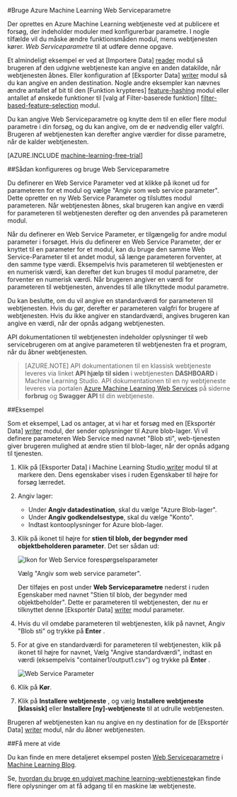<properties 
    pageTitle="Bruge Azure Machine Learning Web Serviceparametre | Microsoft Azure" 
    description="Sådan bruges Azure Machine Learning Web Serviceparametre til at ændre funktionsmåden for din model, når webtjenesten åbnes." 
    services="machine-learning" 
    documentationCenter="" 
    authors="raymondlaghaeian" 
    manager="jhubbard" 
    editor="cgronlun"/>

<tags 
    ms.service="machine-learning" 
    ms.workload="data-services" 
    ms.tgt_pltfrm="na" 
    ms.devlang="na" 
    ms.topic="article" 
    ms.date="10/10/2016" 
    ms.author="raymondl;garye"/>

#<a name="use-azure-machine-learning-web-service-parameters"></a>Bruge Azure Machine Learning Web Serviceparametre

Der oprettes en Azure Machine Learning webtjeneste ved at publicere et forsøg, der indeholder moduler med konfigurerbar parametre. I nogle tilfælde vil du måske ændre funktionsmåden modul, mens webtjenesten kører. *Web Serviceparametre* til at udføre denne opgave. 

Et almindeligt eksempel er ved at [Importere Data] [ reader] modul så brugeren af den udgivne webtjeneste kan angive en anden datakilde, når webtjenesten åbnes. Eller konfiguration af [Eksporter Data] [ writer] modul så du kan angive en anden destination. Nogle andre eksempler kan nævnes ændre antallet af bit til den [Funktion krypteres] [ feature-hashing] modul eller antallet af ønskede funktioner til [valg af Filter-baserede funktion] [ filter-based-feature-selection] modul. 

Du kan angive Web Serviceparametre og knytte dem til en eller flere modul parametre i din forsøg, og du kan angive, om de er nødvendig eller valgfri. Brugeren af webtjenesten kan derefter angive værdier for disse parametre, når de kalder webtjenesten. 

[AZURE.INCLUDE [machine-learning-free-trial](../../includes/machine-learning-free-trial.md)]


##<a name="how-to-set-and-use-web-service-parameters"></a>Sådan konfigureres og bruge Web Serviceparametre

Du definerer en Web Service Parameter ved at klikke på ikonet ud for parameteren for et modul og vælge "Angiv som web service parameter". Dette opretter en ny Web Service Parameter og tilsluttes modul parameteren. Når webtjenesten åbnes, skal brugeren kan angive en værdi for parameteren til webtjenesten derefter og den anvendes på parameteren modul.

Når du definerer en Web Service Parameter, er tilgængelig for andre modul parameter i forsøget. Hvis du definerer en Web Service Parameter, der er knyttet til en parameter for et modul, kan du bruge den samme Web Service-Parameter til et andet modul, så længe parameteren forventer, at den samme type værdi. Eksempelvis hvis parameteren til webtjenesten er en numerisk værdi, kan derefter det kun bruges til modul parametre, der forventer en numerisk værdi. Når brugeren angiver en værdi for parameteren til webtjenesten, anvendes til alle tilknyttede modul parametre.

Du kan beslutte, om du vil angive en standardværdi for parameteren til webtjenesten. Hvis du gør, derefter er parameteren valgfri for brugere af webtjenesten. Hvis du ikke angiver en standardværdi, angives brugeren kan angive en værdi, når der opnås adgang webtjenesten.

API dokumentationen til webtjenesten indeholder oplysninger til web servicebrugeren om at angive parameteren til webtjenesten fra et program, når du åbner webtjenesten.

>[AZURE.NOTE] API dokumentationen til en klassisk webtjeneste leveres via linket **API hjælp til siden** i webtjenesten **DASHBOARD** i Machine Learning Studio. API dokumentationen til en ny webtjeneste leveres via portalen [Azure Machine Learning Web Services](https://services.azureml.net/Quickstart) på siderne **forbrug** og **Swagger API** til din webtjeneste.


##<a name="example"></a>Eksempel

Som et eksempel, Lad os antager, at vi har et forsøg med en [Eksportér Data] [ writer] modul, der sender oplysninger til Azure blob-lager. Vi vil definere parameteren Web Service med navnet "Blob sti", web-tjenesten giver brugeren mulighed at ændre stien til blob-lager, når der opnås adgang til tjenesten.

1.  Klik på [Eksporter Data] i Machine Learning Studio[ writer] modul til at markere den. Dens egenskaber vises i ruden Egenskaber til højre for forsøg lærredet.

2.  Angiv lager:

    - Under **Angiv datadestination**, skal du vælge "Azure Blob-lager".
    - Under **Angiv godkendelsestype**, skal du vælge "Konto".
    - Indtast kontooplysninger for Azure blob-lager. 
    <p />

3.  Klik på ikonet til højre for **stien til blob, der begynder med objektbeholderen parameter**. Det ser sådan ud:

    ![Ikon for Web Service forespørgselsparameter][icon]

    Vælg "Angiv som web service parameter".

    Der tilføjes en post under **Web Serviceparametre** nederst i ruden Egenskaber med navnet "Stien til blob, der begynder med objektbeholder". Dette er parameteren til webtjenesten, der nu er tilknyttet denne [Eksportér Data] [ writer] modul parameter.

4.  Hvis du vil omdøbe parameteren til webtjenesten, klik på navnet, Angiv "Blob sti" og trykke på **Enter** . 
 
5.  For at give en standardværdi for parameteren til webtjenesten, klik på ikonet til højre for navnet, Vælg "Angive standardværdi", indtast en værdi (eksempelvis "container1/output1.csv") og trykke på **Enter** .

    ![Web Service Parameter][parameter]

6.  Klik på **Kør**. 

7.  Klik på **Installere webtjeneste** , og vælg **Installere webtjeneste [klassisk]** eller **Installere [ny]-webtjeneste** til at udrulle webtjenesten.

Brugeren af webtjenesten kan nu angive en ny destination for de [Eksportér Data] [ writer] modul, når du åbner webtjenesten.

##<a name="more-information"></a>Få mere at vide

Du kan finde en mere detaljeret eksempel posten [Web Serviceparametre](http://blogs.technet.com/b/machinelearning/archive/2014/11/25/azureml-web-service-parameters.aspx) i [Machine Learning Blog](http://blogs.technet.com/b/machinelearning/archive/2014/11/25/azureml-web-service-parameters.aspx).

Se, [hvordan du bruge en udgivet machine learning-webtjeneste](machine-learning-consume-web-services.md)kan finde flere oplysninger om at få adgang til en maskine læ webtjeneste.



<!-- Images -->
[icon]: ./media/machine-learning-web-service-parameters/icon.png
[parameter]: ./media/machine-learning-web-service-parameters/parameter.png


<!-- Module References -->
[feature-hashing]: https://msdn.microsoft.com/library/azure/c9a82660-2d9c-411d-8122-4d9e0b3ce92a/
[filter-based-feature-selection]: https://msdn.microsoft.com/library/azure/918b356b-045c-412b-aa12-94a1d2dad90f/
[reader]: https://msdn.microsoft.com/library/azure/4e1b0fe6-aded-4b3f-a36f-39b8862b9004/
[writer]: https://msdn.microsoft.com/library/azure/7a391181-b6a7-4ad4-b82d-e419c0d6522c/
 
